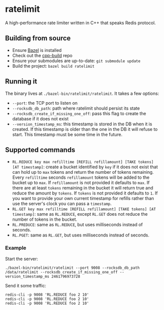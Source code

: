 # ratelimit

A high-performance rate limiter written in C++ that speaks Redis protocol.

## Building from source

* Ensure [Bazel](https://www.bazel.io/) is installed
* Check out the [cpp-build](https://github.com/smyte/cpp-build) repo
* Ensure your submodules are up-to-date: `git submodule update`
* Build the project: `bazel build ratelimit`

## Running it

The binary lives at `./bazel-bin/ratelimit/ratelimit`. It takes a few options:
* `--port`: the TCP port to listen on
* `--rocksdb_db_path`: path where ratelimit should persist its state
* `--rocksdb_create_if_missing_one_off`: pass this flag to create the database if it does not exist
* `--version_timestamp_ms`: this timestamp is stored in the DB when it is created. If this timestamp is older than the one in the DB it will refuse to start. This timestamp must be some time in the future.

## Supported commands
* `RL.REDUCE key max refilltime [REFILL refillamount] [TAKE tokens] [AT timestamp]`: create a bucket identified by `key` if it does not exist that can hold up to `max` tokens and return the number of tokens remaining. Every `refilltime` seconds `refillamount` tokens will be added to the bucket up to `max`. If `refillamount` is not provided it defaults to `max`. If there are at least `tokens` remaining in the bucket it will return true and reduce the amount by `tokens`. If `tokens` is not provided it defaults to `1`. If you want to provide your own current timestamp for refills rather than use the server's clock you can pass a `timestamp`.
* `RL.GET key max refilltime [REFILL refillamount] [TAKE tokens] [AT timestamp]`: same as `RL.REDUCE`, except `RL.GET` does not reduce the number of tokens in the bucket.
* `RL.PREDUCE`: same as `RL.REDUCE`, but uses milliseconds instead of seconds.
* `RL.PGET`: same as `RL.GET`, but uses milliseconds instead of seconds.

### Example

Start the server:
```
./bazel-bin/ratelimit/ratelimit --port 9008 --rocksdb_db_path /data/ratelimit --rocksdb_create_if_missing_one_off --version_timestamp_ms 2461796973728
```

Send it some traffic:
```
redis-cli -p 9008 'RL.REDUCE foo 2 10'
redis-cli -p 9008 'RL.REDUCE foo 2 10'
redis-cli -p 9008 'RL.REDUCE foo 2 10'
```
